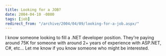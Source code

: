 ```yaml
---
title: Looking for a JOB?
date: 2004-04-10 -0800
tags: [job]
redirect_from: "/archive/2004/04/09/looking-for-a-job.aspx/"
---
```


I know someone looking to fill a .NET developer position. They're paying
around 75K for someone with around 2+ years of experience with ASP.NET,
C#, etc... Let me know if you know someone who might be interested.

